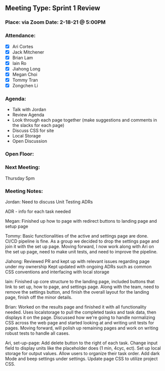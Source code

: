 ## Meeting Type: Sprint 1 Review
### Place: via Zoom					Date: 2-18-21 @ 5:00PM
				
### Attendance:   
- [x] Ari Cortes			
- [x] Jack Mitchener
- [x] Brian Lam				
- [x] Iain Ro
- [x] Jiahong Long			
- [x] Megan Choi
- [x] Tommy Tran			
- [x] Zongchen Li

### Agenda:
- Talk with Jordan
- Review Agenda
- Look through each page together (make suggestions and comments in the slacks for each page)
- Discuss CSS for site
- Local Storage
- Open Discussion

### Open Floor:

### Next Meeting:
Thursday 5pm
### Meeting Notes:

Jordan:
Need to discuss Unit Testing
ADRs

ADR - info for each task needed

Megan:
Finished up how to page with redirect buttons to landing page and setup page

Tommy:
Basic functionalities of the active and settings page are done. CI/CD pipeline is fine.
As a group we decided to drop the settings page and join it with the set up page. 
Moving forward, I now work along with Ari on the set up page, need to make unit tests, and need to improve the pipeline.

Jiahong:
Reviewed PR and kept up with relevant issues regarding page under my ownership
Kept updated with ongoing ADRs such as common CSS conventions and interfacing with local storage

Iain: 
Finished up core structure to the landing page, included buttons that link to set up, how to page, and settings page.
Along with the team, need to remove the settings button, and finish the overall layout for the landing page, finish off the minor details.

Brian:
Worked on the results page and finished it with all functionality needed. Uses localstorage to pull the completed tasks and task data, then displays it on the page. 
Discussed how we're going to handle normalizing CSS across the web page and started looking at and writing unit tests for pages. 
Moving forward, will polish up remaining pages and work on writing robust tests to handle all cases.

Ari, set-up-page: 
Add delete button to the right of each task. Change input field to display units like the placeholder does (1 min, 4cyc, ect). Set up local storage for output values. Allow users to organize their task order. Add dark Mode and beep settings under settings. Update page CSS to utilize project CSS. 
